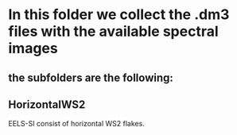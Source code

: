 # In this folder we collect the .dm3 files with the available spectral images
## the subfolders are the following:

## HorizontalWS2
EELS-SI consist of horizontal WS2 flakes. 